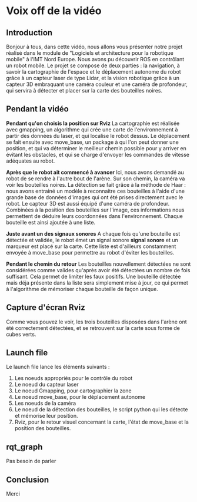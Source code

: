 Voix off de la vidéo
====================

Introduction
------------

Bonjour à tous, dans cette vidéo, nous allons vous présenter notre projet réalisé dans le module de "Logiciels et architecture pour la robotique mobile" à l'IMT Nord Europe. Nous avons pu découvrir ROS en contrôlant un robot mobile. Le projet se compose de deux parties : la navigation, à savoir la cartographie de l'espace et le déplacement autonome du robot grâce à un capteur laser de type Lidar, et la vision robotique grâce à un capteur 3D embraquant une caméra couleur et une caméra de profondeur, qui servira à détecter et placer sur la carte des bouteilles noires.

Pendant la vidéo
----------------

**Pendant qu'on choisis la position sur Rviz** La cartographie est réalisée avec gmapping, un algorithme qui crée une carte de l'environnement à partir des données du laser, et qui localise le robot dessus. Le déplacement se fait ensuite avec move_base, un package à qui l'on peut donner une position, et qui va déterminer le meilleur chemin possible pour y arriver en évitant les obstacles, et qui se charge d'envoyer les commandes de vitesse adéquates au robot.

**Après que le robot ait commencé à avancer** Ici, nous avons demandé au robot de se rendre à l'autre bout de l'arène. Sur son chemin, la caméra va voir les bouteilles noires. La détection se fait grâce à la méthode de Haar : nous avons entrainé un modèle à reconnaitre ces bouteilles à l'aide d'une grande base de données d'images qui ont été prises directement avec le robot. Le capteur 3D est aussi équipé d'une caméra de profondeur. Combinées à la position des bouteilles sur l'image, ces informations nous permettent de déduire leurs coordonnées dans l'environnement. Chaque bouteille est ainsi ajoutée à une liste.

**Juste avant un des signaux sonores** A chaque fois qu'une bouteille est détectée et validée, le robot émet un signal sonore **signal sonore** et un marqueur est placé sur la carte. Cette liste est d'ailleurs constamment envoyée à move_base pour permettre au robot d'éviter les bouteilles.

**Pendant le chemin du retour** Les bouteilles nouvellement détectées ne sont considérées comme valides qu'après avoir été détectées un nombre de fois suffisant. Cela permet de limiter les faux positifs. Une bouteille détectée mais déja présente dans la liste sera simplement mise à jour, ce qui permet à l'algorithme de mémoriser chaque bouteille de façon unique.

Capture d'écran Rviz
--------------------

Comme vous pouvez le voir, les trois bouteilles disposées dans l'arène ont été correctement détectées, et se retrouvent sur la carte sous forme de cubes verts.

Launch file
-----------

Le launch file lance les éléments suivants :
1. Les noeuds appropriés pour le contrôle du robot
2. Le noeud du capteur laser
3. Le noeud Gmapping, pour cartographier la zone
4. Le noeud move_base, pour le déplacement autonome
5. Les noeuds de la caméra
6. Le noeud de la détection des bouteilles, le script python qui les détecte et mémorise leur position.
7. Rviz, pour le retour visuel concernant la carte, l'état de move_base et la position des bouteilles.

rqt_graph
---------

Pas besoin de parler

Conclusion
----------

Merci